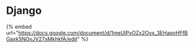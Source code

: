 # Django

{% embed url="https://docs.google.com/document/d/1meUlPvOZx2Ovx_3EHapvHFfBGaxk5NOxJV27xMkhkfA/edit" %}
